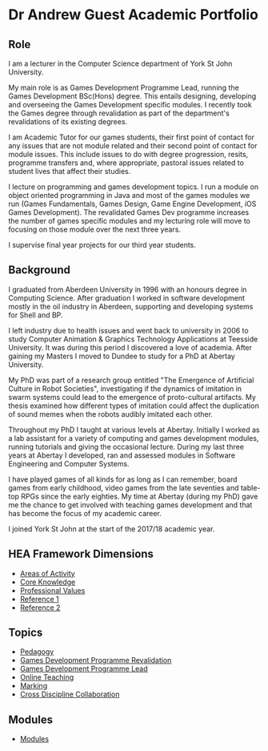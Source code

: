 # Dr Andrew Guest Academic Portfolio

## Role

I am a lecturer in the Computer Science department of York St John University.   

My main role is as Games Development Programme Lead, running the Games Development BSc(Hons) degree. This entails designing, developing and overseeing the Games Development specific modules. I recently took the Games degree through revalidation as part of the department's revalidations of its existing degrees.  

I am Academic Tutor for our games students, their first point of contact for any issues that are not module related and their second point of contact for module issues. This include issues to do with degree progression, resits, programme transfers and, where appropriate, pastoral issues related to student lives that affect their studies.   

I lecture on programming and games development topics. I run a module on object oriented programming in Java and most of the games modules we run (Games Fundamentals, Games Design, Game Engine Development, iOS Games Development). The revalidated Games Dev programme increases the number of games specific modules and my lecturing role will move to focusing on those module over the next three years.  

I supervise final year projects for our third year students.  

## Background

I graduated from Aberdeen University in 1996 with an honours degree in Computing Science. After graduation I worked in software development mostly in the oil industry in Aberdeen, supporting and developing systems for Shell and BP.  

I left industry due to health issues and went back to university in 2006 to study Computer Animation & Graphics Technology Applications at Teesside University. It was during this period I discovered a love of academia. After gaining my Masters I moved to Dundee to study for a PhD at Abertay University.  

My PhD was part of a research group entitled "The Emergence of Artificial Culture in Robot Societies", investigating if the dynamics of imitation in swarm systems could lead to the emergence of proto-cultural artifacts. My thesis examined how different types of imitation could affect the duplication of sound memes when the robots audibly imitated each other.  

Throughout my PhD I taught at various levels at Abertay. Initially I worked as a lab assistant for a variety of computing and games development modules, running tutorials and giving the occasional lecture. During my last three years at Abertay I developed, ran and assessed modules in Software Engineering and Computer Systems.  

I have played games of all kinds for as long as I can remember, board games from early childhood, video games from the late seventies and table-top RPGs since the early eighties. My time at Abertay (during my PhD) gave me the chance to get involved with teaching games development and that has become the focus of my academic career.  

I joined York St John at the start of the 2017/18 academic year.  

## HEA Framework Dimensions

* [Areas of Activity](HEAFramework/AreasofActivity.md)
* [Core Knowledge](HEAFramework/CoreKnowledge.md)
* [Professional Values](HEAFramework/ProfessionalValues.md)
* [Reference 1](evidence/andy_guest%20MOD.docx)
* [Reference 2](evidence/Reference_%20Andy%20Guest.pdf)

## Topics

* [Pedagogy](CaseStudies/pedagogy.md)
* [Games Development Programme Revalidation](CaseStudies/GamesDevRevalidation.md)
* [Games Development Programme Lead](CaseStudies/GamesDevLead.md)
* [Online Teaching](CaseStudies/OnlineTeaching.md)
* [Marking](CaseStudies/Marking.md)
* [Cross Discipline Collaboration](CaseStudies/CrossDisciplineCollaboration.md)

## Modules

* [Modules](modules.md)